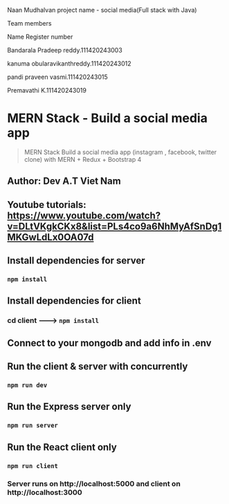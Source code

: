 Naan Mudhalvan project name - social media(Full stack with Java) 

Team members

Name  Register number

Bandarala Pradeep reddy.111420243003

kanuma obularavikanthreddy.111420243012

pandi praveen vasmi.111420243015

Premavathi K.111420243019

# MERN Stack - Build a social media app 
> MERN Stack Build  a social media app (instagram , facebook, twitter clone) with MERN  + Redux  + Bootstrap 4

## Author: Dev A.T Viet Nam

## Youtube tutorials: https://www.youtube.com/watch?v=DLtVKgkCKx8&list=PLs4co9a6NhMyAfSnDg1MKGwLdLx0OA07d

## Install dependencies for server 
### `npm install`

## Install dependencies for client
### cd client ---> `npm install`

## Connect to your mongodb and add info in .env

## Run the client & server with concurrently
### `npm run dev`

## Run the Express server only
### `npm run server`

## Run the React client only
### `npm run client`

### Server runs on http://localhost:5000 and client on http://localhost:3000



